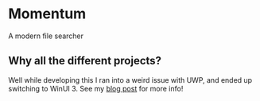 # Momentum
A modern file searcher

## Why all the different projects?

Well while developing this I ran into a weird issue with UWP, and ended up switching to WinUI 3. See my [blog post](https://www.epsirho.com/Blog/momentum) for more info!
